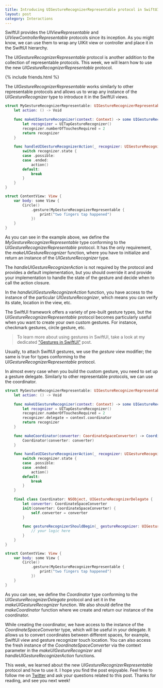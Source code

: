 ```yaml
---
title: Introducing UIGestureRecognizerRepresentable protocol in SwiftUI
layout: post
category: Interactions
---
```


SwiftUI provides the *UIViewRepresentable* and *UIViewControllerRepresentable* protocols since its inception. As you might know, we can use them to wrap any UIKit view or controller and place it in the SwiftUI hierarchy.

The *UIGestureRecognizerRepresentable* protocol is another addition to the collection of representable protocols. This week, we will learn how to use the new *UIGestureRecognizerRepresentable* protocol.

{% include friends.html %}

The *UIGestureRecognizerRepresentable* works similarly to other representable protocols and allows us to wrap any instance of the *UIGestureRecognizer* type to introduce it in the SwiftUI views.

```swift
struct MyGestureRecognizerRepresentable: UIGestureRecognizerRepresentable {
    let action: () -> Void
    
    func makeUIGestureRecognizer(context: Context) -> some UIGestureRecognizer {
        let recognizer = UITapGestureRecognizer()
        recognizer.numberOfTouchesRequired = 2
        return recognizer
    }
    
    func handleUIGestureRecognizerAction(_ recognizer: UIGestureRecognizerType, context: Context) {
        switch recognizer.state {
        case .possible:
        case .ended:
            action()
        default:
            break
        }
    }
}

struct ContentView: View {
    var body: some View {
        Circle()
            .gesture(MyGestureRecognizerRepresentable {
                print("two fingers tap happened")
            })
    }
}
```

As you can see in the example above, we define the *MyGestureRecognizerRepresentable* type conforming to the *UIGestureRecognizerRepresentable* protocol. It has the only requirement, the *makeUIGestureRecognizer* function, where you have to initialize and return an instance of the *UIGestureRecognizer* type.

The *handleUIGestureRecognizerAction* is not required by the protocol and provides a default implementation, but you should override it and provide your implementation to handle the state of the gesture and decide when to call the action closure.

In the *handleUIGestureRecognizerAction* function, you have access to the instance of the particular *UIGestureRecognizer*, which means you can verify its state, location in the view, etc.

The SwiftUI framework offers a variety of pre-built gesture types, but the *UIGestureRecognizerRepresentable* protocol becomes particularly useful when you want to create your own custom gestures. For instance, checkmark gestures, circle gesture, etc.

> To learn more about using gestures in SwiftUI, take a look at my dedicated ["Gestures in SwiftUI"](/2019/07/10/gestures-in-swiftui/) post.

Usually, to attach SwiftUI gestures, we use the *gesture* view modifier; the same is true for types conforming to the *UIGestureRecognizerRepresentable* protocol.

In almost every case when you build the custom gesture, you need to set up a gesture delegate. Similarly to other representable protocols, we can use the coordinator.

```swift
struct MyGestureRecognizerRepresentable: UIGestureRecognizerRepresentable {
    let action: () -> Void
    
    func makeUIGestureRecognizer(context: Context) -> some UIGestureRecognizer {
        let recognizer = UITapGestureRecognizer()
        recognizer.numberOfTouchesRequired = 2
        recognizer.delegate = context.coordinator
        return recognizer
    }
    
    func makeCoordinator(converter: CoordinateSpaceConverter) -> Coordinator {
        Coordinator(converter: converter)
    }
    
    func handleUIGestureRecognizerAction(_ recognizer: UIGestureRecognizerType, context: Context) {
        switch recognizer.state {
        case .possible:
        case .ended:
            action()
        default:
            break
        }
    }
    
    final class Coordinator: NSObject, UIGestureRecognizerDelegate {
        let converter: CoordinateSpaceConverter
        init(converter: CoordinateSpaceConverter) {
            self.converter = converter
        }
        
        func gestureRecognizerShouldBegin(_ gestureRecognizer: UIGestureRecognizer) -> Bool {
            // your logic here
        }
    }
}

struct ContentView: View {
    var body: some View {
        Circle()
            .gesture(MyGestureRecognizerRepresentable {
                print("two fingers tap happened")
            })
    }
}
```

As you can see, we define the *Coordinator* type conforming to the *UIGestureRecognizerDelegate* protocol and set it in the *makeUIGestureRecognizer* function. We also should define the *makeCoordinator* function where we create and return our instance of the coordinator.

While creating the coordinator, we have access to the instance of the *CoordinateSpaceConverter* type, which will be useful in your delegate. It allows us to convert coordinates between different spaces, for example, SwiftUI view and gesture recognizer touch location. You can also access the fresh instance of the *CoordinateSpaceConverter* via the context parameter in the *makeUIGestureRecognizer* and *handleUIGestureRecognizerAction* functions.

This week, we learned about the new *UIGestureRecognizerRepresentable* protocol and how to use it. I hope you find the post enjoyable. Feel free to follow me on [Twitter](https://twitter.com/mecid) and ask your questions related to this post. Thanks for reading, and see you next week!
